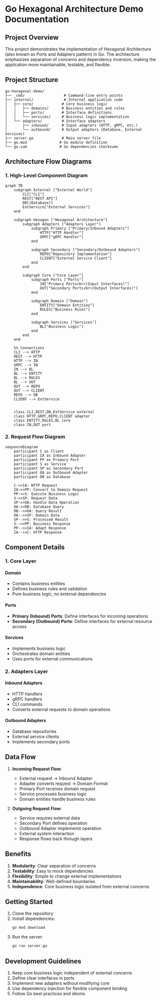 # Go Hexagonal Architecture Demo Documentation

## Project Overview

This project demonstrates the implementation of Hexagonal Architecture (also known as Ports and Adapters pattern) in Go. The architecture emphasizes separation of concerns and dependency inversion, making the application more maintainable, testable, and flexible.

## Project Structure

```
go-hexagonal-demo/
├── _cmd/                  # Command-line entry points
├── internal/              # Internal application code
│   ├── core/             # Core business logic
│   │   ├── domains/      # Business entities and rules
│   │   ├── ports/        # Interface definitions
│   │   └── services/     # Business logic implementation
│   └── adapters/         # Interface adapters
│       ├── inbound/      # Input adapters (HTTP, gRPC, etc.)
│       └── outbound/     # Output adapters (Database, External Services)
├── server.go             # Main server file
├── go.mod               # Go module definition
└── go.sum               # Go dependencies checksums
```

## Architecture Flow Diagrams

### 1. High-Level Component Diagram

```mermaid
graph TB
    subgraph External ["External World"]
        CLI["CLI"]
        REST["REST API"]
        DB[(Database)]
        ExtService["External Services"]
    end

    subgraph Hexagon ["Hexagonal Architecture"]
        subgraph Adapters ["Adapters Layer"]
            subgraph Primary ["Primary/Inbound Adapters"]
                HTTP["HTTP Handler"]
                GRPC["gRPC Handler"]
            end

            subgraph Secondary ["Secondary/Outbound Adapters"]
                REPO["Repository Implementation"]
                CLIENT["External Service Client"]
            end
        end

        subgraph Core ["Core Layer"]
            subgraph Ports ["Ports"]
                IN["Primary Ports<br>(Input Interfaces)"]
                OUT["Secondary Ports<br>(Output Interfaces)"]
            end

            subgraph Domain ["Domain"]
                ENTITY["Domain Entities"]
                RULES["Business Rules"]
            end

            subgraph Services ["Services"]
                BL["Business Logic"]
            end
        end
    end

    %% Connections
    CLI --> HTTP
    REST --> HTTP
    HTTP --> IN
    GRPC --> IN
    IN --> BL
    BL --> ENTITY
    BL --> RULES
    BL --> OUT
    OUT --> REPO
    OUT --> CLIENT
    REPO --> DB
    CLIENT --> ExtService


    class CLI,REST,DB,ExtService external
    class HTTP,GRPC,REPO,CLIENT adapter
    class ENTITY,RULES,BL core
    class IN,OUT port
```

### 2. Request Flow Diagram

```mermaid
sequenceDiagram
    participant C as Client
    participant IA as Inbound Adapter
    participant PP as Primary Port
    participant S as Service
    participant SP as Secondary Port
    participant OA as Outbound Adapter
    participant DB as Database

    C->>IA: HTTP Request
    IA->>PP: Convert to Domain Request
    PP->>S: Execute Business Logic
    S->>SP: Request Data
    SP->>OA: Handle Data Operation
    OA->>DB: Database Query
    DB-->>OA: Query Result
    OA-->>SP: Domain Data
    SP-->>S: Processed Result
    S-->>PP: Business Response
    PP-->>IA: Adapt Response
    IA-->>C: HTTP Response
```

## Component Details

### 1. Core Layer

#### Domain

- Contains business entities
- Defines business rules and validation
- Pure business logic, no external dependencies

#### Ports

- **Primary (Inbound) Ports**: Define interfaces for incoming operations
- **Secondary (Outbound) Ports**: Define interfaces for external resource access

#### Services

- Implements business logic
- Orchestrates domain entities
- Uses ports for external communications

### 2. Adapters Layer

#### Inbound Adapters

- HTTP handlers
- gRPC handlers
- CLI commands
- Converts external requests to domain operations

#### Outbound Adapters

- Database repositories
- External service clients
- Implements secondary ports

## Data Flow

1. **Incoming Request Flow**:

   - External request → Inbound Adapter
   - Adapter converts request → Domain Format
   - Primary Port receives domain request
   - Service processes business logic
   - Domain entities handle business rules

2. **Outgoing Request Flow**:
   - Service requires external data
   - Secondary Port defines operation
   - Outbound Adapter implements operation
   - External system interaction
   - Response flows back through layers

## Benefits

1. **Modularity**: Clear separation of concerns
2. **Testability**: Easy to mock dependencies
3. **Flexibility**: Simple to change external implementations
4. **Maintainability**: Well-defined boundaries
5. **Independence**: Core business logic isolated from external concerns

## Getting Started

1. Clone the repository
2. Install dependencies:
   ```bash
   go mod download
   ```
3. Run the server:
   ```bash
   go run server.go
   ```

## Development Guidelines

1. Keep core business logic independent of external concerns
2. Define clear interfaces in ports
3. Implement new adapters without modifying core
4. Use dependency injection for flexible component binding
5. Follow Go best practices and idioms
